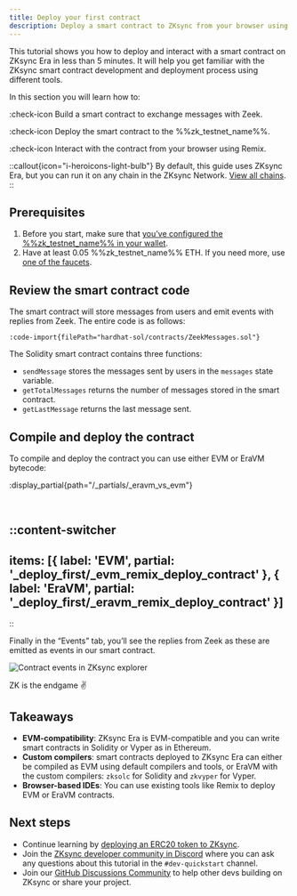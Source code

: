 ```yaml
---
title: Deploy your first contract
description: Deploy a smart contract to ZKsync from your browser using Remix in under 5 minutes
---
```


This tutorial shows you how to deploy and interact with a smart contract on ZKsync Era in less than 5 minutes.
It will help you get familiar with the ZKsync smart contract development and deployment process using different tools.

In this section you will learn how to:

:check-icon Build a smart contract to exchange messages with Zeek.

:check-icon Deploy the smart contract to the %%zk_testnet_name%%.

:check-icon Interact with the contract from your browser using Remix.

::callout{icon="i-heroicons-light-bulb"}
By default, this guide uses ZKsync Era, but you can run it on any chain in the ZKsync Network. [View all chains](../../environment).
::

## Prerequisites

1. Before you start, make sure that
[you’ve configured the %%zk_testnet_name%% in your wallet](/zksync-network/environment).
2. Have at least 0.05 %%zk_testnet_name%% ETH. If you need more, use [one of the faucets](/zksync-network/ecosystem/network-faucets).

## Review the smart contract code

The smart contract will store messages from users and emit events with replies from Zeek.
The entire code is as follows:

```solidity
:code-import{filePath="hardhat-sol/contracts/ZeekMessages.sol"}
```

The Solidity smart contract contains three functions:

- `sendMessage` stores the messages sent by users in the `messages` state variable.
- `getTotalMessages` returns the number of messages stored in the smart contract.
- `getLastMessage` returns the last message sent.

## Compile and deploy the contract

To compile and deploy the contract you can use either EVM or EraVM bytecode:

:display_partial{path="/_partials/_eravm_vs_evm"}

<br>

::content-switcher
---
items: [{
  label: 'EVM',
  partial: '_deploy_first/_evm_remix_deploy_contract'
}, {
  label: 'EraVM',
  partial: '_deploy_first/_eravm_remix_deploy_contract'
}]
---
::

Finally in the “Events” tab, you’ll see the replies from Zeek as these are emitted as events in our smart contract.

![Contract events in ZKsync explorer](/images/101-quickstart/101-contract-events.png)

ZK is the endgame ✌️

## Takeaways

- **EVM-compatibility**: ZKsync Era is EVM-compatible and you can write smart contracts in Solidity or Vyper as in
  Ethereum.
- **Custom compilers**: smart contracts deployed to ZKsync Era can either be compiled as EVM using default compilers and tools,
  or EraVM with the custom compilers:
  `zksolc` for Solidity and `zkvyper` for Vyper.
- **Browser-based IDEs**: You can use existing tools like Remix to deploy EVM or EraVM contracts.

## Next steps

- Continue learning by [deploying an ERC20 token to ZKsync](/zksync-network/guides/quick-start/erc20-token).
- Join the [ZKsync developer community in Discord](https://join.zksync.dev/) where you can ask any questions about this
 tutorial in the `#dev-quickstart` channel.
- Join our [GitHub Discussions Community](%%zk_git_repo_zksync-developers%%/discussions/) to
  help other devs building on ZKsync or share your project.
